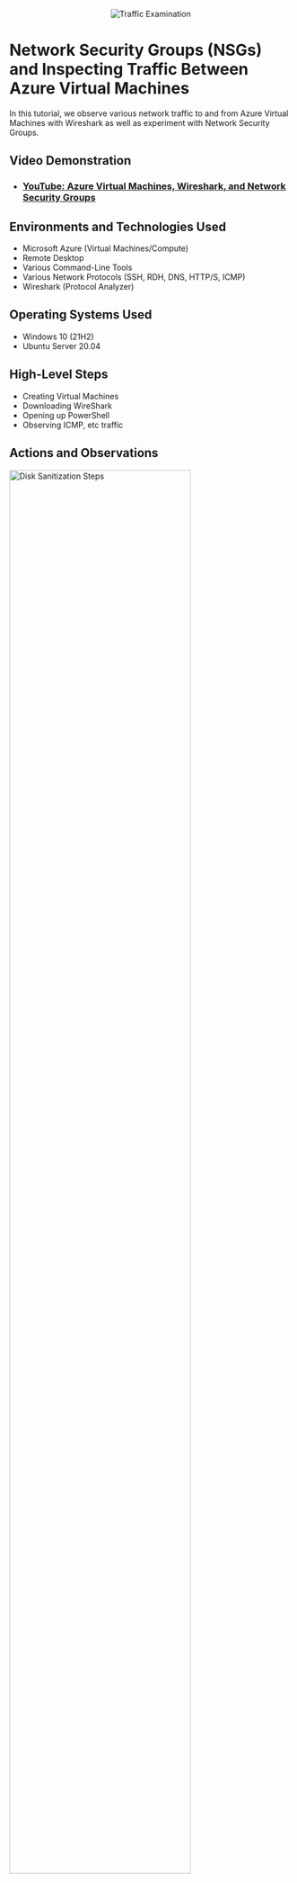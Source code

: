 <p align="center">
<img src="https://i.imgur.com/Ua7udoS.png" alt="Traffic Examination"/>
</p>

<h1>Network Security Groups (NSGs) and Inspecting Traffic Between Azure Virtual Machines</h1>
In this tutorial, we observe various network traffic to and from Azure Virtual Machines with Wireshark as well as experiment with Network Security Groups. <br />


<h2>Video Demonstration</h2>

- ### [YouTube: Azure Virtual Machines, Wireshark, and Network Security Groups](https://www.youtube.com/watch?v=Mu_2UnOdVHM)

<h2>Environments and Technologies Used</h2>

- Microsoft Azure (Virtual Machines/Compute)
- Remote Desktop
- Various Command-Line Tools
- Various Network Protocols (SSH, RDH, DNS, HTTP/S, ICMP)
- Wireshark (Protocol Analyzer)

<h2>Operating Systems Used </h2>

- Windows 10 (21H2)
- Ubuntu Server 20.04

<h2>High-Level Steps</h2>

- Creating Virtual Machines
- Downloading WireShark
- Opening up PowerShell
- Observing ICMP, etc traffic

<h2>Actions and Observations</h2>

<p>
<img src="https://github.com/user-attachments/assets/805b00a4-ecb1-4d5a-9632-6bce4b7381e1" height="80%" width="80%" alt="Disk Sanitization Steps"/>
</p>
<p>
This pictyure shows the creation of the Virtual Machines such as Ubuntu and Windows 10 and making sure both VMs run in the same subnet mask so data could be transmitted from one VM to Another
</p>
<br />

<p>
<img src="https://github.com/user-attachments/assets/5ae30599-e3bc-4480-ba42-896bc36d4149" height="80%" width="80%" alt="Disk Sanitization Steps"/>
</p>
<p>
This picture shows Wireshark and how it looks when it's downloaded, the blue shark fin at the top right is where the packet captures happens and that's where you could filter for Network Protocols
</p>
<br />

<p>
<img src="https://github.com/user-attachments/assets/fdc697dd-2bfe-4265-a589-d7466e07a1fc" height="80%" width="80%" alt="Disk Sanitization Steps"/>
</p>
<p>
Lastly this picture shows the packet capture without filtering it and letting the packets of data do their job
</p>
<br />
